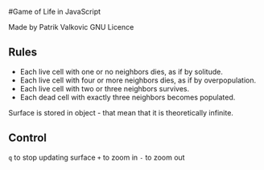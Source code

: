 #Game of Life in JavaScript

Made by Patrik Valkovic
GNU Licence

## Rules

* Each live cell with one or no neighbors dies, as if by solitude.
* Each live cell with four or more neighbors dies, as if by overpopulation.
* Each live cell with two or three neighbors survives.
* Each dead cell with exactly three neighbors becomes populated.

Surface is stored in object - that mean that it is theoretically infinite.

## Control
`q` to stop updating surface
`+` to zoom in
`-` to zoom out